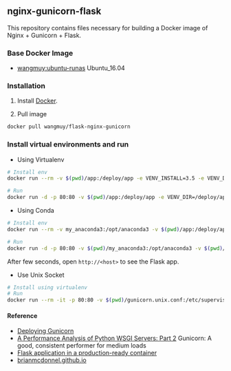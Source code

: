 ## nginx-gunicorn-flask

This repository contains files necessary for building a Docker image of
Nginx + Gunicorn + Flask.


### Base Docker Image

* [wangmuy:ubuntu-runas](https://hub.docker.com/r/wangmuy/ubuntu-runas/) Ubuntu_16.04


### Installation

1. Install [Docker](https://www.docker.com/).

2. Pull image

```bash
docker pull wangmuy/flask-nginx-gunicorn
```


### Install virtual environments and run

* Using Virtualenv

```bash
# Install env
docker run --rm -v $(pwd)/app:/deploy/app -e VENV_INSTALL=3.5 -e VENV_DIR=/deploy/app/env -e USER_ID=1000 -e GROUP_ID=1000 wangmuy/flask-nginx-gunicorn

# Run
docker run -d -p 80:80 -v $(pwd)/app:/deploy/app -e VENV_DIR=/deploy/app/env -e USER_ID=1000 -e GROUP_ID=1000 wangmuy/flask-nginx-gunicorn
```

* Using Conda

```bash
# Install env
docker run --rm -v my_anaconda3:/opt/anaconda3 -v $(pwd)/app:/deploy/app -e VENV_INSTALL=3.5 -e VENV_DIR=/deploy/app/env_conda -e ENV_CONDA_DIR=/opt/anaconda3 -e USER_ID=1000 -e GROUP_ID=1000 wangmuy/flask-nginx-gunicorn

# Run
docker run -d -p 80:80 -v $(pwd)/my_anaconda3:/opt/anaconda3 -v $(pwd)/app:/deploy/app -e VENV_DIR=/deploy/app/env_conda -e VENV_NAME=/deploy/app/env_conda -e USER_ID=1000 -e GROUP_ID=1000 wangmuy/flask-nginx-gunicorn
```

After few seconds, open `http://<host>` to see the Flask app.

* Use Unix Socket

```bash
# Install using virtualenv
# Run
docker run --rm -it -p 80:80 -v $(pwd)/gunicorn.unix.conf:/etc/supervisor/conf.d/gunicorn.conf -v $(pwd)/flask.unix.conf:/etc/nginx/sites-enabled/flask.conf  -v $(pwd)/app:/deploy/app -e VENV_DIR=/deploy/app/env -e USER_ID=1000 -e GROUP_ID=1000 wangmuy/flask-nginx-gunicorn
```


#### Reference

* [Deploying Gunicorn](http://docs.gunicorn.org/en/stable/deploy.html)
* [A Performance Analysis of Python WSGI Servers: Part 2](https://blog.appdynamics.com/engineering/a-performance-analysis-of-python-wsgi-servers-part-2/) Gunicorn: A good, consistent performer for medium loads
* [Flask application in a production-ready container](https://netdevops.me/2017/flask-application-in-a-production-ready-container/)
* [brianmcdonnel.github.io](http://brianmcdonnell.github.io/pycon_ie_2013/#/35)
